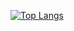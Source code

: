 [![Top Langs](https://github-readme-stats.vercel.app/api/top-langs/?username=callsamu)](https://github.com/anuraghazra/github-readme-stats)
